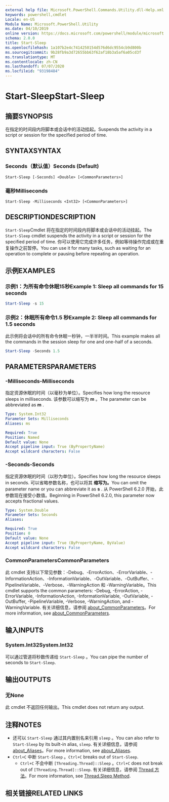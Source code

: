 ```yaml
---
external help file: Microsoft.PowerShell.Commands.Utility.dll-Help.xml
keywords: powershell,cmdlet
Locale: en-US
Module Name: Microsoft.PowerShell.Utility
ms.date: 04/10/2019
online version: https://docs.microsoft.com/powershell/module/microsoft.powershell.utility/start-sleep?view=powershell-6&WT.mc_id=ps-gethelp
schema: 2.0.0
title: Start-Sleep
ms.openlocfilehash: 1a107b2e4c7414250154d576d6dc9554cb9d800b
ms.sourcegitcommit: 9b28fb9a3d72655bb63f62af18b3a5af6a05cd3f
ms.translationtype: MT
ms.contentlocale: zh-CN
ms.lasthandoff: 07/07/2020
ms.locfileid: "93198484"
---
```

# <span data-ttu-id="a9073-103">Start-Sleep</span><span class="sxs-lookup"><span data-stu-id="a9073-103">Start-Sleep</span></span>

## <span data-ttu-id="a9073-104">摘要</span><span class="sxs-lookup"><span data-stu-id="a9073-104">SYNOPSIS</span></span>
<span data-ttu-id="a9073-105">在指定的时间段内将脚本或会话中的活动挂起。</span><span class="sxs-lookup"><span data-stu-id="a9073-105">Suspends the activity in a script or session for the specified period of time.</span></span>

## <span data-ttu-id="a9073-106">SYNTAX</span><span class="sxs-lookup"><span data-stu-id="a9073-106">SYNTAX</span></span>

### <span data-ttu-id="a9073-107">Seconds（默认值）</span><span class="sxs-lookup"><span data-stu-id="a9073-107">Seconds (Default)</span></span>

```
Start-Sleep [-Seconds] <Double> [<CommonParameters>]
```

### <span data-ttu-id="a9073-108">毫秒</span><span class="sxs-lookup"><span data-stu-id="a9073-108">Milliseconds</span></span>

```
Start-Sleep -Milliseconds <Int32> [<CommonParameters>]
```

## <span data-ttu-id="a9073-109">DESCRIPTION</span><span class="sxs-lookup"><span data-stu-id="a9073-109">DESCRIPTION</span></span>

<span data-ttu-id="a9073-110">`Start-Sleep`Cmdlet 将在指定的时间段内将脚本或会话中的活动挂起。</span><span class="sxs-lookup"><span data-stu-id="a9073-110">The `Start-Sleep` cmdlet suspends the activity in a script or session for the specified period of time.</span></span> <span data-ttu-id="a9073-111">你可以使用它完成许多任务，例如等待操作完成或在重复操作之前暂停。</span><span class="sxs-lookup"><span data-stu-id="a9073-111">You can use it for many tasks, such as waiting for an operation to complete or pausing before repeating an operation.</span></span>

## <span data-ttu-id="a9073-112">示例</span><span class="sxs-lookup"><span data-stu-id="a9073-112">EXAMPLES</span></span>

### <span data-ttu-id="a9073-113">示例1：为所有命令休眠15秒</span><span class="sxs-lookup"><span data-stu-id="a9073-113">Example 1: Sleep all commands for 15 seconds</span></span>

```powershell
Start-Sleep -s 15
```

### <span data-ttu-id="a9073-114">示例2：休眠所有命令1.5 秒</span><span class="sxs-lookup"><span data-stu-id="a9073-114">Example 2: Sleep all commands for 1.5 seconds</span></span>

<span data-ttu-id="a9073-115">此示例将会话中的所有命令休眠一秒钟，一半半时间。</span><span class="sxs-lookup"><span data-stu-id="a9073-115">This example makes all the commands in the session sleep for one and one-half of a seconds.</span></span>

```powershell
Start-Sleep -Seconds 1.5
```

## <span data-ttu-id="a9073-116">PARAMETERS</span><span class="sxs-lookup"><span data-stu-id="a9073-116">PARAMETERS</span></span>

### <span data-ttu-id="a9073-117">-Milliseconds</span><span class="sxs-lookup"><span data-stu-id="a9073-117">-Milliseconds</span></span>

<span data-ttu-id="a9073-118">指定资源休眠的时间（以毫秒为单位）。</span><span class="sxs-lookup"><span data-stu-id="a9073-118">Specifies how long the resource sleeps in milliseconds.</span></span> <span data-ttu-id="a9073-119">该参数可以缩写为 **m** 。</span><span class="sxs-lookup"><span data-stu-id="a9073-119">The parameter can be abbreviated as **m** .</span></span>

```yaml
Type: System.Int32
Parameter Sets: Milliseconds
Aliases: ms

Required: True
Position: Named
Default value: None
Accept pipeline input: True (ByPropertyName)
Accept wildcard characters: False
```

### <span data-ttu-id="a9073-120">-Seconds</span><span class="sxs-lookup"><span data-stu-id="a9073-120">-Seconds</span></span>

<span data-ttu-id="a9073-121">指定资源休眠的时间（以秒为单位）。</span><span class="sxs-lookup"><span data-stu-id="a9073-121">Specifies how long the resource sleeps in seconds.</span></span> <span data-ttu-id="a9073-122">可以省略参数名称，也可以将其 **缩写为。**</span><span class="sxs-lookup"><span data-stu-id="a9073-122">You can omit the parameter name or you can abbreviate it as **s** .</span></span> <span data-ttu-id="a9073-123">从 PowerShell 6.2.0 开始，此参数现在接受小数值。</span><span class="sxs-lookup"><span data-stu-id="a9073-123">Beginning in PowerShell 6.2.0, this parameter now accepts fractional values.</span></span>

```yaml
Type: System.Double
Parameter Sets: Seconds
Aliases:

Required: True
Position: 0
Default value: None
Accept pipeline input: True (ByPropertyName, ByValue)
Accept wildcard characters: False
```

### <span data-ttu-id="a9073-124">CommonParameters</span><span class="sxs-lookup"><span data-stu-id="a9073-124">CommonParameters</span></span>

<span data-ttu-id="a9073-125">此 cmdlet 支持以下常见参数：-Debug、-ErrorAction、-ErrorVariable、-InformationAction、-InformationVariable、-OutVariable、-OutBuffer、-PipelineVariable、-Verbose、-WarningAction 和 -WarningVariable。</span><span class="sxs-lookup"><span data-stu-id="a9073-125">This cmdlet supports the common parameters: -Debug, -ErrorAction, -ErrorVariable, -InformationAction, -InformationVariable, -OutVariable, -OutBuffer, -PipelineVariable, -Verbose, -WarningAction, and -WarningVariable.</span></span> <span data-ttu-id="a9073-126">有关详细信息，请参阅 [about_CommonParameters](../Microsoft.PowerShell.Core/About/about_CommonParameters.md)。</span><span class="sxs-lookup"><span data-stu-id="a9073-126">For more information, see [about_CommonParameters](../Microsoft.PowerShell.Core/About/about_CommonParameters.md).</span></span>

## <span data-ttu-id="a9073-127">输入</span><span class="sxs-lookup"><span data-stu-id="a9073-127">INPUTS</span></span>

### <span data-ttu-id="a9073-128">System.Int32</span><span class="sxs-lookup"><span data-stu-id="a9073-128">System.Int32</span></span>

<span data-ttu-id="a9073-129">可以通过管道将秒数传递给 `Start-Sleep` 。</span><span class="sxs-lookup"><span data-stu-id="a9073-129">You can pipe the number of seconds to `Start-Sleep`.</span></span>

## <span data-ttu-id="a9073-130">输出</span><span class="sxs-lookup"><span data-stu-id="a9073-130">OUTPUTS</span></span>

### <span data-ttu-id="a9073-131">无</span><span class="sxs-lookup"><span data-stu-id="a9073-131">None</span></span>

<span data-ttu-id="a9073-132">此 cmdlet 不返回任何输出。</span><span class="sxs-lookup"><span data-stu-id="a9073-132">This cmdlet does not return any output.</span></span>

## <span data-ttu-id="a9073-133">注释</span><span class="sxs-lookup"><span data-stu-id="a9073-133">NOTES</span></span>

- <span data-ttu-id="a9073-134">还可以 `Start-Sleep` 通过其内置别名来引用 `sleep` 。</span><span class="sxs-lookup"><span data-stu-id="a9073-134">You can also refer to `Start-Sleep` by its built-in alias, `sleep`.</span></span> <span data-ttu-id="a9073-135">有关详细信息，请参阅 [about_Aliases](../Microsoft.PowerShell.Core/About/about_Aliases.md)。</span><span class="sxs-lookup"><span data-stu-id="a9073-135">For more information, see [about_Aliases](../Microsoft.PowerShell.Core/About/about_Aliases.md).</span></span>
- <span data-ttu-id="a9073-136">`Ctrl+C` 中断 `Start-Sleep` 。</span><span class="sxs-lookup"><span data-stu-id="a9073-136">`Ctrl+C` breaks out of `Start-Sleep`.</span></span>
  - <span data-ttu-id="a9073-137">`Ctrl+C` 不会中断 `[Threading.Thread]::Sleep` 。</span><span class="sxs-lookup"><span data-stu-id="a9073-137">`Ctrl+C` does not break out of `[Threading.Thread]::Sleep`.</span></span> <span data-ttu-id="a9073-138">有关详细信息，请参阅 [Thread 方法](/dotnet/api/system.threading.thread.sleep)。</span><span class="sxs-lookup"><span data-stu-id="a9073-138">For more information, see [Thread.Sleep Method](/dotnet/api/system.threading.thread.sleep).</span></span>

## <span data-ttu-id="a9073-139">相关链接</span><span class="sxs-lookup"><span data-stu-id="a9073-139">RELATED LINKS</span></span>
